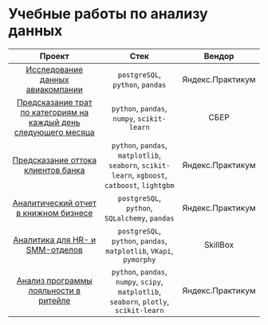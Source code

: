 # Учебные работы по анализу данных
| __Проект__ | __Стек__ | __Вендор__ |
| :--------------------: | :---------------------: |:---------------------------:|
| [Исследование данных авиакомпании](https://github.com/novayazarya/data-analytics/blob/main/airlines_analytics.ipynb) | `postgreSQL`, `python`, `pandas` | Яндекс.Практикум |
| [Предсказание трат по категориям на каждый день следующего месяца](https://github.com/novayazarya/data-analytics/blob/main/spending_predictions.ipynb) | `python`, `pandas`, `numpy`, `scikit-learn`| СБЕР |
| [Предсказание оттока клиентов банка](https://github.com/novayazarya/data-analytics/blob/main/customer-churn-prediction.ipynb) | `python`, `pandas`, `matplotlib`, `seaborn`, `scikit-learn`, `xgboost`, `catboost`, `lightgbm` | Яндекс.Практикум |
| [Аналитический отчет в книжном бизнесе](https://github.com/novayazarya/data-analytics/blob/main/book-analytics.ipynb) | `postgreSQL`, `python`, `SQLalchemy`, `pandas` | Яндекс.Практикум |
| [Аналитика для HR- и SMM-отделов](https://github.com/novayazarya/data-analytics/blob/main/skillbox-analytics.ipynb) | `postgreSQL`, `python`, `pandas`, `matplotlib`, `VKapi`, `pymorphy` | SkillBox |
| [Анализ программы лояльности в ритейле](https://github.com/novayazarya/data-analytics/blob/main/loyalty_program.ipynb) | `python`, `pandas`, `numpy`, `scipy`, `matplotlib`, `seaborn`, `plotly`, `scikit-learn` | Яндекс.Практикум |
